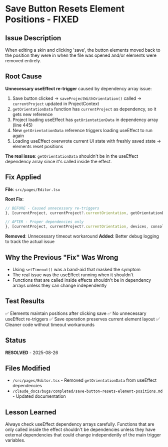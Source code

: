 # Save Button Resets Element Positions - FIXED

## Issue Description
When editing a skin and clicking 'save', the button elements moved back to the position they were in when the file was opened and/or elements were removed entirely.

## Root Cause
**Unnecessary useEffect re-trigger** caused by dependency array issue:

1. Save button clicked → `saveProjectWithOrientation()` called → `currentProject` updated in ProjectContext
2. `getOrientationData` function has `currentProject` as dependency, so it gets new reference
3. Project loading useEffect has `getOrientationData` in dependency array (line 445)
4. New `getOrientationData` reference triggers loading useEffect to run again
5. Loading useEffect overwrote current UI state with freshly saved state → elements reset positions

**The real issue**: `getOrientationData` shouldn't be in the useEffect dependency array since it's called inside the effect.

## Fix Applied
**File**: `src/pages/Editor.tsx`

**Root Fix**:
```typescript
// BEFORE - Caused unnecessary re-triggers
}, [currentProject, currentProject?.currentOrientation, getOrientationData, devices, consoles]);

// AFTER - Proper dependencies only
}, [currentProject, currentProject?.currentOrientation, devices, consoles]);
```

**Removed**: Unnecessary timeout workaround
**Added**: Better debug logging to track the actual issue

## Why the Previous "Fix" Was Wrong
- Using `setTimeout()` was a band-aid that masked the symptom
- The real issue was the useEffect running when it shouldn't
- Functions that are called inside effects shouldn't be in dependency arrays unless they can change independently

## Test Results
✅ Elements maintain positions after clicking save
✅ No unnecessary useEffect re-triggers 
✅ Save operation preserves current element layout
✅ Cleaner code without timeout workarounds

## Status
**RESOLVED** - 2025-08-26

## Files Modified
- `/src/pages/Editor.tsx` - Removed `getOrientationData` from useEffect dependencies
- `/claude_docs/bugs/completed/save-button-resets-element-positions.md` - Updated documentation

## Lesson Learned
Always check useEffect dependency arrays carefully. Functions that are only called inside the effect shouldn't be dependencies unless they have external dependencies that could change independently of the main trigger variables.